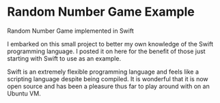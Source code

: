# Random Number Game Example
Random Number Game implemented in Swift

I embarked on this small project to better my own knowledge of the Swift programming language. I posted it on here for the benefit of those just starting with Swift to use as an example.

Swift is an extremely flexible programming language and feels like a scripting language despite being compiled. It is wonderful that it is now open source and has been a pleasure thus far to play around with on an Ubuntu VM.
